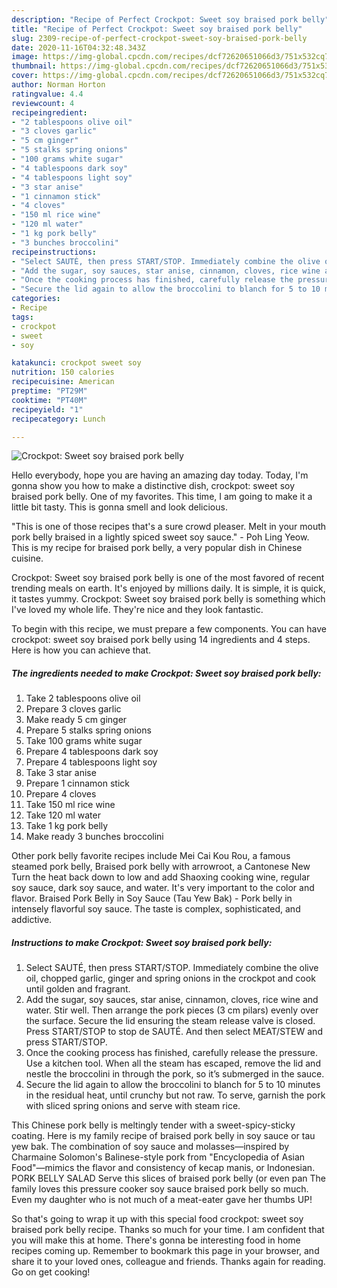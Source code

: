 ```yaml
---
description: "Recipe of Perfect Crockpot: Sweet soy braised pork belly"
title: "Recipe of Perfect Crockpot: Sweet soy braised pork belly"
slug: 2309-recipe-of-perfect-crockpot-sweet-soy-braised-pork-belly
date: 2020-11-16T04:32:48.343Z
image: https://img-global.cpcdn.com/recipes/dcf72620651066d3/751x532cq70/crockpot-sweet-soy-braised-pork-belly-recipe-main-photo.jpg
thumbnail: https://img-global.cpcdn.com/recipes/dcf72620651066d3/751x532cq70/crockpot-sweet-soy-braised-pork-belly-recipe-main-photo.jpg
cover: https://img-global.cpcdn.com/recipes/dcf72620651066d3/751x532cq70/crockpot-sweet-soy-braised-pork-belly-recipe-main-photo.jpg
author: Norman Horton
ratingvalue: 4.4
reviewcount: 4
recipeingredient:
- "2 tablespoons olive oil"
- "3 cloves garlic"
- "5 cm ginger"
- "5 stalks spring onions"
- "100 grams white sugar"
- "4 tablespoons dark soy"
- "4 tablespoons light soy"
- "3 star anise"
- "1 cinnamon stick"
- "4 cloves"
- "150 ml rice wine"
- "120 ml water"
- "1 kg pork belly"
- "3 bunches broccolini"
recipeinstructions:
- "Select SAUTÉ, then press START/STOP. Immediately combine the olive oil, chopped garlic, ginger and spring onions in the crockpot and cook until golden and fragrant."
- "Add the sugar, soy sauces, star anise, cinnamon, cloves, rice wine and water. Stir well. Then arrange the pork pieces (3 cm pilars) evenly over the surface. Secure the lid ensuring the steam release valve is closed. Press START/STOP to stop de SAUTÉ. And then select MEAT/STEW and press START/STOP."
- "Once the cooking process has finished, carefully release the pressure. Use a kitchen tool. When all the steam has escaped, remove the lid and nestle the broccolini in through the pork, so it’s submerged in the sauce."
- "Secure the lid again to allow the broccolini to blanch for 5 to 10 minutes in the residual heat, until crunchy but not raw. To serve, garnish the pork with sliced spring onions and serve with steam rice."
categories:
- Recipe
tags:
- crockpot
- sweet
- soy

katakunci: crockpot sweet soy 
nutrition: 150 calories
recipecuisine: American
preptime: "PT29M"
cooktime: "PT40M"
recipeyield: "1"
recipecategory: Lunch

---
```



![Crockpot: Sweet soy braised pork belly](https://img-global.cpcdn.com/recipes/dcf72620651066d3/751x532cq70/crockpot-sweet-soy-braised-pork-belly-recipe-main-photo.jpg)

Hello everybody, hope you are having an amazing day today. Today, I'm gonna show you how to make a distinctive dish, crockpot: sweet soy braised pork belly. One of my favorites. This time, I am going to make it a little bit tasty. This is gonna smell and look delicious.

&#34;This is one of those recipes that&#39;s a sure crowd pleaser. Melt in your mouth pork belly braised in a lightly spiced sweet soy sauce.&#34; - Poh Ling Yeow. This is my recipe for braised pork belly, a very popular dish in Chinese cuisine.

Crockpot: Sweet soy braised pork belly is one of the most favored of recent trending meals on earth. It's enjoyed by millions daily. It is simple, it is quick, it tastes yummy. Crockpot: Sweet soy braised pork belly is something which I've loved my whole life. They're nice and they look fantastic.


To begin with this recipe, we must prepare a few components. You can have crockpot: sweet soy braised pork belly using 14 ingredients and 4 steps. Here is how you can achieve that.

<!--inarticleads1-->

##### The ingredients needed to make Crockpot: Sweet soy braised pork belly:

1. Take 2 tablespoons olive oil
1. Prepare 3 cloves garlic
1. Make ready 5 cm ginger
1. Prepare 5 stalks spring onions
1. Take 100 grams white sugar
1. Prepare 4 tablespoons dark soy
1. Prepare 4 tablespoons light soy
1. Take 3 star anise
1. Prepare 1 cinnamon stick
1. Prepare 4 cloves
1. Take 150 ml rice wine
1. Take 120 ml water
1. Take 1 kg pork belly
1. Make ready 3 bunches broccolini


Other pork belly favorite recipes include Mei Cai Kou Rou, a famous steamed pork belly, Braised pork belly with arrowroot, a Cantonese New Turn the heat back down to low and add Shaoxing cooking wine, regular soy sauce, dark soy sauce, and water. It&#39;s very important to the color and flavor. Braised Pork Belly in Soy Sauce (Tau Yew Bak) - Pork belly in intensely flavorful soy sauce. The taste is complex, sophisticated, and addictive. 

<!--inarticleads2-->

##### Instructions to make Crockpot: Sweet soy braised pork belly:

1. Select SAUTÉ, then press START/STOP. Immediately combine the olive oil, chopped garlic, ginger and spring onions in the crockpot and cook until golden and fragrant.
1. Add the sugar, soy sauces, star anise, cinnamon, cloves, rice wine and water. Stir well. Then arrange the pork pieces (3 cm pilars) evenly over the surface. Secure the lid ensuring the steam release valve is closed. Press START/STOP to stop de SAUTÉ. And then select MEAT/STEW and press START/STOP.
1. Once the cooking process has finished, carefully release the pressure. Use a kitchen tool. When all the steam has escaped, remove the lid and nestle the broccolini in through the pork, so it’s submerged in the sauce.
1. Secure the lid again to allow the broccolini to blanch for 5 to 10 minutes in the residual heat, until crunchy but not raw. To serve, garnish the pork with sliced spring onions and serve with steam rice.


This Chinese pork belly is meltingly tender with a sweet-spicy-sticky coating. Here is my family recipe of braised pork belly in soy sauce or tau yew bak. The combination of soy sauce and molasses—inspired by Charmaine Solomon&#39;s Balinese-style pork from &#34;Encyclopedia of Asian Food&#34;—mimics the flavor and consistency of kecap manis, or Indonesian. PORK BELLY SALAD Serve this slices of braised pork belly (or even pan The family loves this pressure cooker soy sauce braised pork belly so much. Even my daughter who is not much of a meat-eater gave her thumbs UP! 

So that's going to wrap it up with this special food crockpot: sweet soy braised pork belly recipe. Thanks so much for your time. I am confident that you will make this at home. There's gonna be interesting food in home recipes coming up. Remember to bookmark this page in your browser, and share it to your loved ones, colleague and friends. Thanks again for reading. Go on get cooking!
